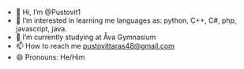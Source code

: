 - 👋 Hi, I’m @Pustovit1
- 👀 I’m interested in learning me languages as: python, C++, C#, php, javascript, java.
- 🌱 I’m currently studying at Åva Gymnasium
- 📫 How to reach me pustovittaras48@gmail.com
- 😄 Pronouns: He/Him


<!---
Pustovit1/Pustovit1 is a ✨ special ✨ repository because its `README.md` (this file) appears on your GitHub profile.
You can click the Preview link to take a look at your changes.
--->
